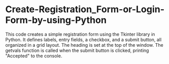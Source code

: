 # Create-Registration_Form-or-Login-Form-by-using-Python

This code creates a simple registration form using the Tkinter library in Python. It defines labels, entry fields, a checkbox, and a submit button, all organized in a grid layout. The heading is set at the top of the window. The getvals function is called when the submit button is clicked, printing "Accepted" to the console.
